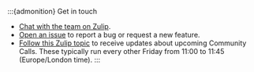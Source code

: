:::{admonition} Get in touch
- [Chat with the team on Zulip](movement-zulip:).
- [Open an issue](https://github.com/neuroinformatics-unit/movement/issues) to report a bug or request a new feature.
- [Follow this Zulip topic](movement-community-calls:) to receive updates about upcoming Community Calls. These typically run every other Friday from 11:00 to 11:45 (Europe/London time).
:::
